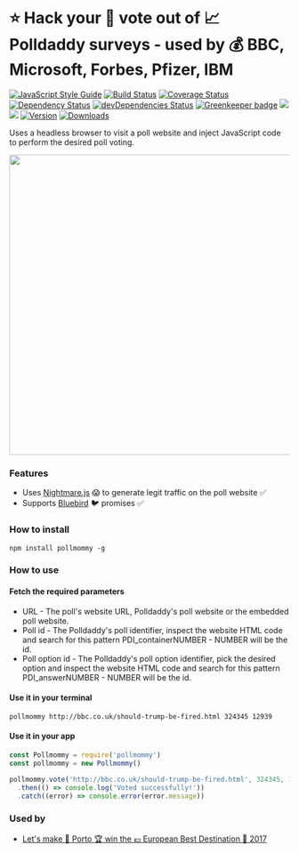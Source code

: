 # :star: Hack your :see_no_evil: vote out of :chart_with_upwards_trend: Polldaddy surveys - used by :moneybag: BBC, Microsoft, Forbes, Pfizer, IBM

[![JavaScript Style Guide](https://img.shields.io/badge/code%20style-standard-brightgreen.svg)](http://standardjs.com/)
[![Build Status](https://travis-ci.org/hfreire/pollmommy.svg?branch=master)](https://travis-ci.org/hfreire/pollmommy)
[![Coverage Status](https://coveralls.io/repos/github/hfreire/pollmommy/badge.svg?branch=master)](https://coveralls.io/github/hfreire/pollmommy?branch=master)
[![Dependency Status](https://img.shields.io/david/hfreire/pollmommy.svg?style=flat)](https://david-dm.org/hfreire/pollmommy)
[![devDependencies Status](https://david-dm.org/hfreire/pollmommy/dev-status.svg)](https://david-dm.org/hfreire/pollmommy?type=dev)
[![Greenkeeper badge](https://badges.greenkeeper.io/hfreire/pollmommy.svg)](https://greenkeeper.io/)
[![](https://img.shields.io/github/release/hfreire/pollmommy.svg)](https://github.com/hfreire/pollmommy/releases)
[![](https://img.shields.io/badge/license-MIT-blue.svg)](LICENSE)
[![Version](https://img.shields.io/npm/v/pollmommy.svg)](https://www.npmjs.com/package/pollmommy)
[![Downloads](https://img.shields.io/npm/dt/pollmommy.svg)](https://www.npmjs.com/package/pollmommy) 

Uses a headless browser to visit a poll website and inject JavaScript code to perform the desired poll voting.

<p align="center"><img src="https://raw.githubusercontent.com/hfreire/pollmommy/master/share/github/voting-screencapture.gif" width="540"></p>

### Features
* Uses [Nightmare.js](http://www.nightmarejs.org/) :scream: to generate legit traffic on the poll website :white_check_mark:
* Supports [Bluebird](https://github.com/petkaantonov/bluebird) :bird: promises :white_check_mark:

### How to install
```
npm install pollmommy -g
```

### How to use

#### Fetch the required parameters
* URL - The poll's website URL, Polldaddy's poll website or the embedded poll website.
* Poll id - The Polldaddy's poll identifier, inspect the website HTML code and search for this pattern PDI_containerNUMBER - NUMBER will be the id.
* Poll option id - The Polldaddy's poll option identifier, pick the desired option and inspect the website HTML code and search for this pattern PDI_answerNUMBER - NUMBER will be the id.


#### Use it in your terminal
```
pollmommy http://bbc.co.uk/should-trump-be-fired.html 324345 12939
```

#### Use it in your app
```javascript
const Pollmommy = require('pollmommy')
const pollmommy = new Pollmommy()

pollmommy.vote('http://bbc.co.uk/should-trump-be-fired.html', 324345, 12939)
  .then(() => console.log('Voted successfully!'))
  .catch((error) => console.error(error.message))
```

### Used by
*  [Let's make :city_sunrise: Porto :trophy: win the :euro: European Best Destination :tada: 2017](https://github.com/hfreire/make-porto-win-european-best-destination-2017)
